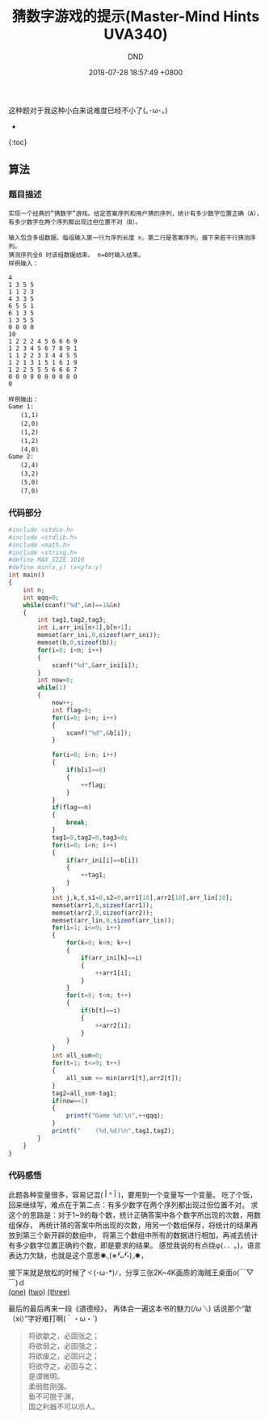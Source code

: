 ﻿---
layout: post
title:  "猜数字游戏的提示(Master-Mind Hints UVA340)"
date:   2018-07-28 18:57:49 +0800
categories: C-program-language
tags: C-program-language
img: http://or4d8nhvk.bkt.clouddn.com/18-7-28/46642653.jpg
author: DND
---

这种题对于我这种小白来说难度已经不小了(｡･ω･｡)

* 
{:toc}

## 算法

### 题目描述
```
实现一个经典的“猜数字”游戏。给定答案序列和用户猜的序列，统计有多少数字位置正确（A），
有多少数字在两个序列都出现过但位置不对（B）。

输入包含多组数据。每组输入第一行为序列长度 n，第二行是答案序列，接下来若干行猜测序列。
猜测序列全0 时该组数据结束。 n=0时输入结束。
样例输入：

4
1 3 5 5
1 1 2 3
4 3 3 5
6 5 5 1
6 1 3 5
1 3 5 5
0 0 0 0
10
1 2 2 2 4 5 6 6 6 9
1 2 3 4 5 6 7 8 9 1
1 1 2 2 3 3 4 4 5 5
1 2 1 3 1 5 1 6 1 9
1 2 2 5 5 5 6 6 6 7
0 0 0 0 0 0 0 0 0 0
0

样例输出：
Game 1:
　　(1,1)
　　(2,0)
　　(1,2)
　　(1,2)
　　(4,0)
Game 2:
　　(2,4)
　　(3,2)
　　(5,0)
　　(7,0)
```

### 代码部分

```php
#include <stdio.h>
#include <stdlib.h>
#include <math.h>
#include <string.h>
#define MAX_SIZE 1010
#define min(x,y) (x<y?x:y)
int main()
{
    int n;
    int qqq=0;
    while(scanf("%d",&n)==1&&n)
    {
        int tag1,tag2,tag3;
        int i,arr_ini[n+1],b[n+1];
        memset(arr_ini,0,sizeof(arr_ini));
        memset(b,0,sizeof(b));
        for(i=0; i<n; i++)
        {
            scanf("%d",&arr_ini[i]);
        }
        int now=0;
        while(1)
        {
            now++;
            int flag=0;
            for(i=0; i<n; i++)
            {
                scanf("%d",&b[i]);
            }

            for(i=0; i<n; i++)
            {
                if(b[i]==0)
                {
                    ++flag;
                }
            }
            if(flag==n)
            {
                break;
            }
            tag1=0,tag2=0,tag3=0;
            for(i=0; i<n; i++)
            {
                if(arr_ini[i]==b[i])
                {
                    ++tag1;
                }
            }
            int j,k,t,s1=0,s2=0,arr1[10],arr2[10],arr_lin[10];
            memset(arr1,0,sizeof(arr1));
            memset(arr2,0,sizeof(arr2));
            memset(arr_lin,0,sizeof(arr_lin));
            for(i=1; i<=9; i++)
            {
                for(k=0; k<n; k++)
                {
                    if(arr_ini[k]==i)
                    {
                        ++arr1[i];
                    }
                }
                for(t=0; t<n; t++)
                {
                    if(b[t]==i)
                    {
                        ++arr2[i];
                    }
                }
            }
            int all_sum=0;
            for(t=1; t<=9; t++)
            {
                all_sum += min(arr1[t],arr2[t]);
            }
            tag2=all_sum-tag1;
            if(now==1)
            {
                printf("Game %d:\n",++qqq);
            }
            printf("    (%d,%d)\n",tag1,tag2);
        }
    }
}

```
### 代码感悟
此题各种变量很多，容易记混( Ĭ ^ Ĭ )，要用到一个变量写一个变量。
吃了个饭，回来继续写，难点在于第二点：有多少数字在两个序列都出现过但位置不对。
求这个的思路是：对于1~9的每个数，统计正确答案中各个数字所出现的次数，用数组保存，
再统计猜的答案中所出现的次数，用另一个数组保存，将统计的结果再放到第三个新开辟的数组中，
将第三个数组中所有的数据进行相加，再减去统计有多少数字位置正确的个数，即是要求的结果。
感觉我说的有点绕φ(．．｡)，语言表达力欠缺，也就是这个意思✺◟(∗❛ัᴗ❛ั∗)◞✺，

接下来就是放松的时候了ヾ(･ω･*)ﾉ，分享三张2K~4K画质的海贼王桌面o(￣▽￣)ｄ   
[(one)](http://or4d8nhvk.bkt.clouddn.com/18-7-28/55225892.jpg) 
[(two)](http://or4d8nhvk.bkt.clouddn.com/18-7-28/37857382.jpg) 
[(three)](http://or4d8nhvk.bkt.clouddn.com/18-7-28/16820818.jpg)  

最后的最后再来一段《道德经》，
再体会一遍这本书的魅力(*/ω＼*)
话说那个“歙（xi）”字好难打啊(｀・ω・´)

> 将欲歙之，必固张之；  
将欲弱之，必固强之；   
将欲废之，必固兴之；    
将欲夺之，必固与之；  
是谓微明。  
柔弱胜刚强。  
鱼不可脱于渊，  
国之利器不可以示人。  
